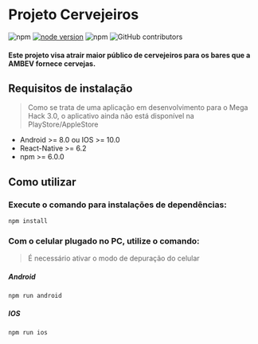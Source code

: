 # Projeto Cervejeiros

![npm](https://img.shields.io/npm/v/react-native?label=react-native)
[![node version](https://img.shields.io/node/v/react-native)](https://img.shields.io/node/v/react-native)
![npm](https://img.shields.io/npm/v/react-navigation?label=react-native-navigation)
![GitHub contributors](https://img.shields.io/github/contributors-anon/tsunodajapa/projeto_sextou)

#### Este projeto visa atrair maior público de cervejeiros para os bares que a AMBEV fornece cervejas. 

## Requisitos de instalação
> Como se trata de uma aplicação em desenvolvimento para o Mega Hack 3.0, o aplicativo ainda não está disponível na PlayStore/AppleStore

- Android >= 8.0 ou IOS >= 10.0
- React-Native >= 6.2
- npm >= 6.0.0

## Como utilizar

### Execute o comando para instalações de dependências:

```
npm install
```

### Com o celular plugado no PC, utilize o comando:
> É necessário ativar o modo de depuração do celular

##### Android
```
npm run android
```

##### IOS
```
npm run ios
```

